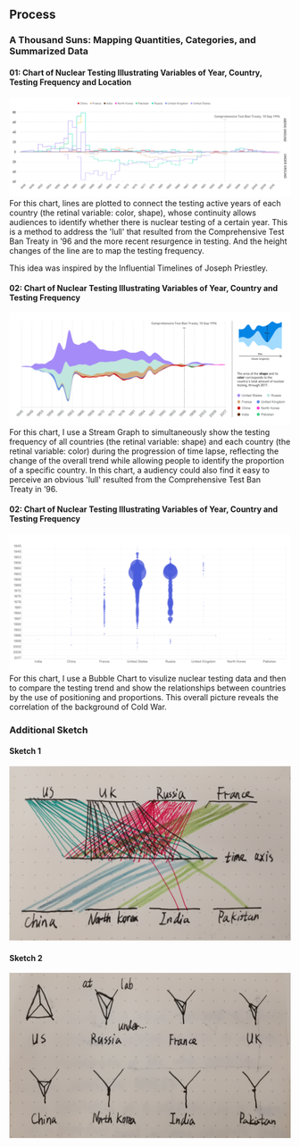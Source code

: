 ## Process
### A Thousand Suns: Mapping Quantities, Categories, and Summarized Data
#### 01: Chart of Nuclear Testing Illustrating Variables of Year, Country, Testing Frequency and Location
![illustrative images](./1_Timelines.jpg)
For this chart, lines are plotted to connect the testing active years of each country (the retinal variable: color, shape), whose continuity allows audiences to identify whether there is nuclear testing of a certain year. This is a method to address the 'lull' that resulted from the Comprehensive Test Ban Treaty in ’96 and the more recent resurgence in testing. And the height changes of the line are to map the testing frequency.

This idea was inspired by the Influential Timelines of Joseph Priestley.

#### 02: Chart of Nuclear Testing Illustrating Variables of Year, Country and Testing Frequency
![illustrative images](./2_ThemeRiver.jpg)
For this chart, I use a Stream Graph to simultaneously show the testing frequency of all countries (the retinal variable: shape) and each country (the retinal variable: color) during the progression of time lapse, reflecting the change of the overall trend while allowing people to identify the proportion of a specific country. In this chart, a audiency could also find it easy to perceive an obvious 'lull' resulted from the Comprehensive Test Ban Treaty in ’96.

#### 02: Chart of Nuclear Testing Illustrating Variables of Year, Country and Testing Frequency
![illustrative images](./3_BubbleChart.jpg)
For this chart, I use a Bubble Chart to visulize nuclear testing data and then to compare the testing trend and show the relationships between countries by the use of positioning and proportions. This overall picture reveals the correlation of the background of Cold War.

### Additional Sketch
#### Sketch 1
![illustrative images](./Sketch1.jpeg)
#### Sketch 2
![illustrative images](./sketch2.jpeg)
